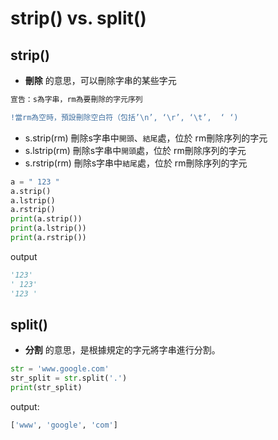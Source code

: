 strip() vs. split()
====


strip()
----
* **刪除** 的意思，可以刪除字串的某些字元
```python
宣告：s為字串，rm為要刪除的字元序列
```

```diff
!當rm為空時，預設刪除空白符（包括’\n’, ‘\r’, ‘\t’,  ‘ ‘)
```

*  s.strip(rm) 刪除s字串中`開頭`、`結尾`處，位於 rm刪除序列的字元
*  s.lstrip(rm) 刪除s字串中`開頭`處，位於 rm刪除序列的字元
*  s.rstrip(rm) 刪除s字串中`結尾`處，位於 rm刪除序列的字元

```python
a = " 123 "
a.strip()
a.lstrip()
a.rstrip()
print(a.strip())
print(a.lstrip())
print(a.rstrip())
```

output
```python
'123'
' 123'
'123 '
```


split()
----
* **分割** 的意思，是根據規定的字元將字串進行分割。

```python
str = 'www.google.com'
str_split = str.split('.') 
print(str_split)
```

output:
```python
['www', 'google', 'com'] 
```
